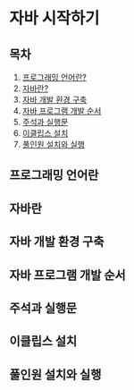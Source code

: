 자바 시작하기
=========

## 목차
1. [프로그래밍 언어란?](#프로그래밍-언어란)
2. [자바란?](#자바란)
3. [자바 개발 환경 구축](#자바-개발-환경-구축)
4. [자바 프로그램 개발 순서](#자바-프로그램-개발-순서)
5. [주석과 실행문](#주석과-실행문)
6. [이클립스 설치](#이클립스-설치)
7. [풀인원 설치와 실행](#풀인원-설치와-실행)

## 프로그래밍 언어란

## 자바란

## 자바 개발 환경 구축

## 자바 프로그램 개발 순서

## 주석과 실행문

## 이클립스 설치

## 풀인원 설치와 실행

